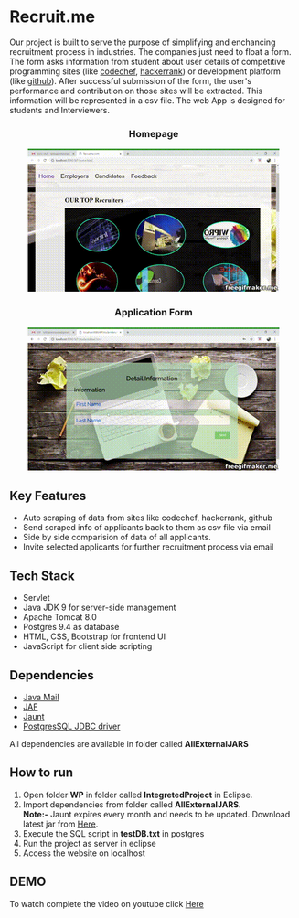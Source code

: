 # Recruit.me
Our project is built to serve the purpose of simplifying and enchancing recruitment process in industries. The companies just need to float a form. The form asks information from student about user details of competitive programming sites (like
[codechef](https://www.codechef.com), [hackerrank](https://www.hackerrank.com/)) or development platform (like [github](https://github.com/)). After successful submission of the form, the user's performance and contribution on those sites will be extracted. This information will be
represented in a csv file. The web App is  designed for students and Interviewers.

<h3 align="center"><b> Homepage </b></h3> 
<p align="center">
  <img alt="Homepage" src="https://github.com/92ganesh/Recruit.me/blob/master/home%20page.gif">
</p>

<h3 align="center"><b> Application Form </b></h3>
<p align="center">
  <img alt="Application Form" src="https://github.com/92ganesh/Recruit.me/blob/master/student%20form.gif">
</p>


## Key Features
- Auto scraping of data from sites like codechef, hackerrank, github
- Send scraped info of applicants back to them as csv file via email
- Side by side comparision of data of all applicants.
- Invite selected applicants for further recruitment process via email


## Tech Stack
- Servlet
- Java JDK 9 for server-side management
- Apache Tomcat 8.0
- Postgres 9.4 as database
- HTML, CSS, Bootstrap for frontend UI
- JavaScript for client side scripting

## Dependencies
- [Java Mail](https://www.oracle.com/technetwork/java/index-138643.html "Java Mail")
- [JAF](https://www.oracle.com/technetwork/java/jaf11-139815.html "JAF")
- [Jaunt](http://jaunt-api.com/download.htm "Jaunt")
- [PostgresSQL JDBC driver](https://jdbc.postgresql.org/download.html "PostgresSQL JDBC driver")

All dependencies are available in folder called **AllExternalJARS** 

## How to run
1.  Open folder **WP** in folder called **IntegretedProject** in Eclipse.
2. Import dependencies from folder called **AllExternalJARS**. <br>
**Note:-** Jaunt expires every month and needs to be updated. Download latest jar from  [Here](http://jaunt-api.com/download.htm "here").
3. Execute the SQL script in **testDB.txt** in postgres
4. Run the project as server in eclipse
5. Access the website on localhost

## DEMO
To watch complete the video on youtube click [Here](https://www.youtube.com/watch?v=8xoCqm1-tL4&t=112s "Here")
